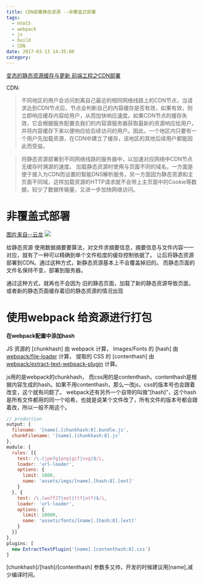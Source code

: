 ```yaml
---
title: CDN部署静态资源 --非覆盖式部署
tags:
  - html5
  - webpack
  - js
  - build
  - CDN
date: 2017-03-13 14:35:00
category:
---
```


<!-- toc -->
<!-- more -->

[变态的静态资源缓存与更新 ](http://div.io/topic/745)
[前端工程之CDN部署 ](http://div.io/topic/930)

CDN:

>不同地区的用户会访问到离自己最近的相同网络线路上的CDN节点，当请求达到CDN节点后，节点会判断自己的内容缓存是否有效，如果有效，则立即响应缓存内容给用户，从而加快响应速度。如果CDN节点的缓存失效，它会根据服务配置去我们的内容源服务器获取最新的资源响应给用户，并将内容缓存下来以便响应给后续访问的用户。因此，一个地区内只要有一个用户先加载资源，在CDN中建立了缓存，该地区的其他后续用户都能因此而受益。


>将静态资源部署到不同网络线路的服务器中，以加速对应网络中CDN节点无缓存时溯源的速度。
加载静态资源时使用与页面不同的域名，一方面是便于接入为CDN而设置的智能DNS解析服务，另一方面因为静态资源和主页面不同域，这样加载资源的HTTP请求就不会带上主页面中的Cookie等数据，较少了数据传输量，又进一步加快网络访问。


# 非覆盖式部署
[图片来自--云龙](http://div.io/topic/745)
 ![](http://divio.qiniudn.com/FgxeSXNnyGYs3tfmbA_qnZ9rksxE)

给静态资源 使用数据摘要要算法，对文件求摘要信息，摘要信息与文件内容一一对应，就有了一种可以精确到单个文件粒度的缓存控制依据了。
让后将静态资源部署到CDN。通过这种方式，新静态资源基本上不会覆盖掉旧的。
而静态页面的文件名保持不变，部署到服务器。

通过这种方式，就再也不会因为 旧的静态页面，加载了新的静态资源导致页面， 或者新的静态页面缓存着旧的静态资源的情况出现


# 使用webpack 给资源进行打包

**在webpack配置中添加hash**

JS 资源的 [chunkhash] 由 webpack 计算，
Images/Fonts 的 [hash] 由 [webpack/file-loader](https://github.com/webpack/file-loader) 计算，
提取的 CSS 的 [contenthash] 由 [webpack/extract-text-webpack-plugin]() 计算。


js用的是webpack的chunkhash，
而css用的是contenthash，contenthash是根据内容生成的hash。如果不用contenthash，那么一改js，css的版本号也会跟着改变，这个就有问题了。
webpack还有另外一个自带的叫做”[hash]”，这个hash是所有文件都用的同一个哈希，也就是说某个文件改了，所有文件的版本号都会跟着改，所以一般不用这个。

```js
// production
output: {  
  filename: '[name].[chunkhash:8].bundle.js',
  chunkFilename: '[name].[chunkhash:8].js'
},
module: {  
  rules: [{
    test: /\.(jpe?g|png|gif|svg)$/i,
    loader: 'url-loader',
    options: {
      limit: 1000,
      name: 'assets/imgs/[name].[hash:8].[ext]'
    }
  }, {
    test: /\.(woff2?|eot|ttf|otf)$/i,
    loader: 'url-loader',
    options: {
      limit: 10000,
      name: 'assets/fonts/[name].[hash:8].[ext]'
    }
  }]
},
plugins: [  
  new ExtractTextPlugin('[name].[contenthash:8].css')
]
```
[chunkhash]/[hash]/[contenthash] 参数多又帅，开发的时候建议用[name],减少编译时间。
